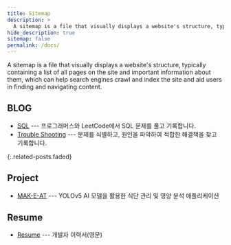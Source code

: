 ```yaml
---
title: Sitemap
description: >
  A sitemap is a file that visually displays a website's structure, typically containing a list of all pages on the site and important information about them, which can help search engines crawl and index the site and aid users in finding and navigating content. 
hide_description: true
sitemap: false
permalink: /docs/
---
```


  A sitemap is a file that visually displays a website's structure, typically containing a list of all pages on the site and important information about them, which can help search engines crawl and index the site and aid users in finding and navigating content. 


## BLOG
- [SQL](https://hardy716.github.io/blog/sql/) --- 프로그래머스와 LeetCode에서 SQL 문제를 풀고 기록합니다.
- [Trouble Shooting](https://hardy716.github.io/blog/trouble-shooting/) --- 문제를 식별하고, 원인을 파악하여 적합한 해결책을 찾고 기록합니다.
<!--* [menu]{:.heading.flip-title} --- description for menu-->
{:.related-posts.faded}

<!--[menu]: 상대경로.md-->


## Project
- [MAK-E-AT](https://hardy716.github.io/projects/makeat/) --- YOLOv5 AI 모델을 활용한 식단 관리 및 영양 분석 애플리케이션


## Resume
- [Resume](https://hardy716.github.io/resume/) --- 개발자 이력서(영문)


